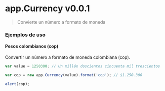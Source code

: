 # app.Currency v0.0.1

> Convierte un número a formato de moneda


### Ejemplos de uso

#### Pesos colombianos (cop)

Convertir un número a formato de moneda colombiana (cop).

```js
var value = 1250300; // Un millón doscientos cincuenta mil trescientos

var cop = new app.Currency(value).format('cop'); // $1.250.300

alert(cop);
```